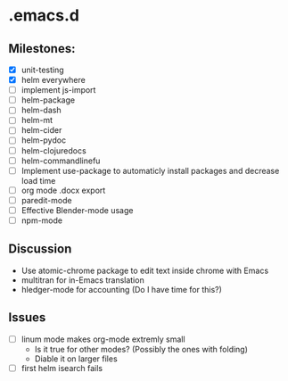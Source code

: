 # .emacs.d #

## Milestones: ##

- [x] unit-testing
- [x] helm everywhere
- [ ] implement js-import
- [ ] helm-package
- [ ] helm-dash
- [ ] helm-mt
- [ ] helm-cider
- [ ] helm-pydoc
- [ ] helm-clojuredocs
- [ ] helm-commandlinefu
- [ ] Implement use-package to automaticly install packages and decrease load time
- [ ] org mode .docx export
- [ ] paredit-mode
- [ ] Effective Blender-mode usage
- [ ] npm-mode

## Discussion ##

- Use atomic-chrome package to edit text inside chrome with Emacs
- multitran for in-Emacs translation
- hledger-mode for accounting (Do I have time for this?)


## Issues ##

- [ ] linum mode makes org-mode extremly small
  - Is it true for other modes? (Possibly the ones with folding)
  - Diable it on larger files
- [ ] first helm isearch fails
